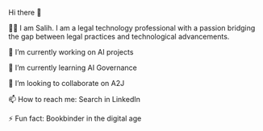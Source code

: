 Hi there 👋

🧑‍💻 I am Salih. I am a legal technology professional with a passion bridging the gap
between legal practices and technological advancements.

  🔭 I’m currently working on AI projects
 
  🌱 I’m currently learning AI Governance
 
  👯 I’m looking to collaborate on A2J
 
  📫 How to reach me: Search in LinkedIn
 
  ⚡ Fun fact: Bookbinder in the digital age
